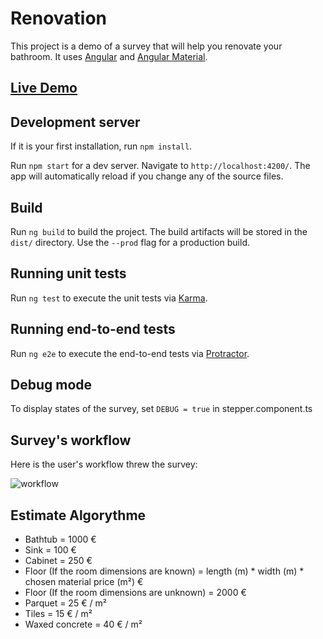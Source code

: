 # Renovation

This project is a demo of a survey that will help you renovate your bathroom. It uses  [Angular](https://angular.io/) and [Angular Material](https://material.angular.io/).

## [Live Demo](https://renovation.gritchou.dev/)

## Development server

If it is your first installation, run `npm install`.

Run `npm start` for a dev server. Navigate to `http://localhost:4200/`. The app will automatically reload if you change any of the source files.

## Build

Run `ng build` to build the project. The build artifacts will be stored in the `dist/` directory. Use the `--prod` flag for a production build.

## Running unit tests

Run `ng test` to execute the unit tests via [Karma](https://karma-runner.github.io).

## Running end-to-end tests

Run `ng e2e` to execute the end-to-end tests via [Protractor](http://www.protractortest.org/).

## Debug mode

To display states of the survey, set `DEBUG = true` in stepper.component.ts

## Survey's workflow

Here is the user's workflow threw the survey:

![workflow](https://mermaid.ink/img/eyJjb2RlIjoiZ3JhcGggVERcbiAgQVtEbyB5b3Uga25vdyB0aGUgZGltZW5zaW9ucyBvZiB0aGUgYmF0aHJvb20gdG8gcmVub3ZhdGU_XSAtLT58WWVzfCBCW0xlbmd0aCArIFdpZHRoXVxuICBBIC0tPnxOb3wgQ1tGdXJuaXR1cmUgdG8gaW5zdGFsbDogQmF0aHR1YiwgU2luaywgQ2FiaW5ldF1cbiAgQiAtLT58VmFsaWRhdGlvbnwgQ1xuICBDIC0tPnxBdCBsZWFzdCBvbmUgY2hvaWNlIHZhbGlkYXRlZCwgZXJyb3IgaWYgbm90fCBEW0Zsb29yaW5nOiBQYXJxdWV0LCBUaWxlcywgV2F4ZWQgY29uY3JldGVdXG4gIEQgLS0-fFVuaXF1ZSBjaG9pY2UsIGVycm9yIGlmIG5vdGhpbmcgc2VsZWN0ZWR8IEVbRXN0aW1hdGVdIiwibWVybWFpZCI6eyJ0aGVtZSI6ImRlZmF1bHQifSwidXBkYXRlRWRpdG9yIjpmYWxzZX0)

## Estimate Algorythme

- Bathtub = 1000 €
- Sink = 100 €
- Cabinet = 250 €
- Floor (If the room dimensions are known) = length (m) * width (m) * chosen material price (m²) €
- Floor (If the room dimensions are unknown) = 2000 €
- Parquet = 25 € / m²
- Tiles = 15 € / m²
- Waxed concrete = 40 € / m²
